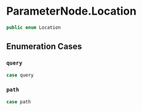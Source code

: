 # ParameterNode.Location

``` swift
public enum Location
```

## Enumeration Cases

### `query`

``` swift
case query
```

### `path`

``` swift
case path
```
